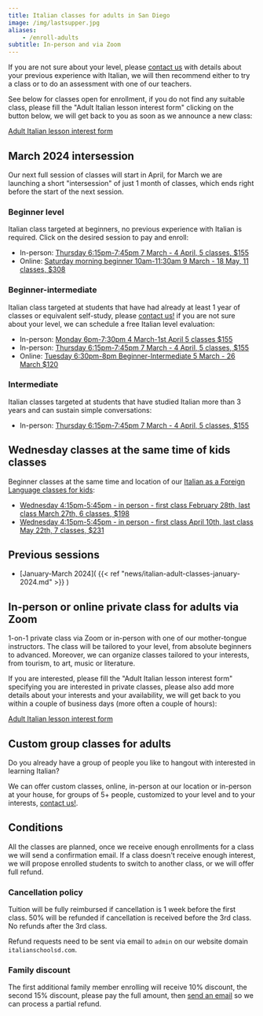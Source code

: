 ```yaml
---
title: Italian classes for adults in San Diego
image: /img/lastsupper.jpg
aliases:
    - /enroll-adults
subtitle: In-person and via Zoom
---
```


If you are not sure about your level, please [contact us](/contact) with details about your previous experience with Italian, we will then recommend either to try a class or to do an assessment with one of our teachers.

See below for classes open for enrollment, if you do not find any suitable class, please fill the "Adult Italian lesson interest form" clicking on the button below,
we will get back to you as soon as we announce a new class:

<div class="tc">
<a href="https://forms.gle/LHR7Htpeb3mQzV838" class="btn raise">Adult Italian lesson interest form</a>
</div>

## March 2024 intersession

Our next full session of classes will start in April, for March we are launching a short "intersession" of just 1 month of classes, which ends right before the start of the next session.

### Beginner level

Italian class targeted at beginners, no previous experience with Italian is required. Click on the desired session to pay and enroll:

* In-person: [Thursday 6:15pm-7:45pm 7 March - 4 April, 5 classes, $155](https://link.waveapps.com/7je37j-u4s976)
* Online: [Saturday morning beginner 10am-11:30am 9 March - 18 May, 11 classes, $308](https://link.waveapps.com/ms52c8-f5dwbg)

### Beginner-intermediate

Italian class targeted at students that have had already at least 1 year of classes or equivalent self-study, please [contact us!](/contact) if you are not sure about your level, we can schedule a free Italian level evaluation:

* In-person: [Monday 6pm-7:30pm 4 March-1st April 5 classes $155](https://link.waveapps.com/f9b664-pbgrkd)
* In-person: [Thursday 6:15pm-7:45pm 7 March - 4 April, 5 classes, $155](https://link.waveapps.com/efc24z-pattxm)
* Online: [Tuesday 6:30pm-8pm Beginner-Intermediate 5 March - 26 March $120](https://link.waveapps.com/jb2tpz-3vtm6c)

### Intermediate

Italian classes targeted at students that have studied Italian more than 3 years and can sustain simple conversations:

* In-person: [Thursday 6:15pm-7:45pm 7 March - 4 April, 5 classes, $155](https://link.waveapps.com/hk759j-z853jw)

## Wednesday classes at the same time of kids classes

Beginner classes at the same time and location of our [Italian as a Foreign Language classes for kids](https://www.italianschoolsd.com/ifl24):

* [Wednesday 4:15pm-5:45pm - in person - first class February 28th, last class March 27th, 6 classes, $198](https://next.waveapps.com/checkouts/a2885be80f084a2ba9f39a10b9f1a018)
* [Wednesday 4:15pm-5:45pm - in person - first class April 10th, last class May 22th, 7 classes, $231](https://next.waveapps.com/checkouts/9a644573d0e3428fb6ce01c11869f10b)

## Previous sessions

* [January-March 2024]( {{< ref "news/italian-adult-classes-january-2024.md" >}} )

## In-person or online private class for adults via Zoom

1-on-1 private class via Zoom or in-person with one of our mother-tongue instructors. The class will be tailored to your level, from absolute beginners to advanced. Moreover, we can organize classes tailored to your interests, from tourism, to art, music or literature.

If you are interested, please fill the "Adult Italian lesson interest form" specifying you are interested in private classes, please also add more details about your interests and your availability, we will get back to you within a couple of business days (more often a couple of hours):

<div class="tc">
<a href="https://forms.gle/LHR7Htpeb3mQzV838" class="btn raise">Adult Italian lesson interest form</a>
</div>

## Custom group classes for adults

Do you already have a group of people you like to hangout with interested in learning Italian?

We can offer custom classes, online, in-person at our location or in-person at your house, for groups of 5+ people, customized to your level and to your interests, [contact us!](/contact).

## Conditions

All the classes are planned, once we receive enough enrollments for a class we will send a confirmation email. If a class doesn't receive enough interest, we will propose enrolled students to switch to another class, or we will offer full refund.

### Cancellation policy

Tuition will be fully reimbursed if cancellation is 1 week before the first class.
50% will be refunded if cancellation is received before the 3rd class. No refunds after the 3rd class.

Refund requests need to be sent via email to `admin` on our website domain `italianschoolsd.com`.

### Family discount

The first additional family member enrolling will receive 10% discount, the second 15% discount, please pay the full amount, then [send an email](https://www.italianschoolsd.com/contact/) so we can process a partial refund.
